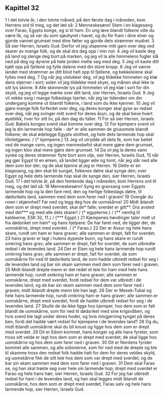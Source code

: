 ## Kapittel 32

1 I det tolvte år, i den tolvte måned, på den første dag i måneden, kom Herrens ord til meg, og det lød så:
2 Menneskesønn! Stem i en klagesang over Farao, Egypts konge, og si til ham: En ung løve blandt folkene ville du være lik, og så var du som sjøuhyret i havet, og du fór fram i dine elver og gjorde vannet grumset med dine føtter og gjorde dets strømmer mudret.
3 Så sier Herren, Israels Gud: Derfor vil jeg utspenne mitt garn over deg ved skarer av mange folk, og de skal dra deg opp i min not.
4 Jeg vil kaste deg på land og slenge deg bort på marken, og jeg vil la alle himmelens fugler slå ned på deg og dyrene på hele jorden mette seg med deg.
5 Jeg vil kaste ditt kjøtt opp på fjellene og fylle dalene med din store kropp.
6 Jeg vil vanne landet med strømmer av ditt blod helt opp til fjellene, og bekkeleiene skal fylles med deg.
7 Og når jeg utslukker deg, vil jeg tildekke himmelen og klæ dens stjerner i sort; solen vil jeg tildekke med skyer, og månen skal ikke la sitt lys skinne.
8 Alle skinnende lys på himmelen vil jeg klæ i sort for din skyld, og jeg vil legge mørke over ditt land, sier Herren, Israels Gud.
9 Jeg vil vekke sorg i mange folkeslags hjerter, når jeg lar tidenden om din undergang komme ut iblandt folkene, i land som du ikke kjenner.
10 Jeg vil gjøre mange folk forferdet over deg, og deres konger skal gyse av redsel over deg, når jeg svinger mitt sverd for deres åsyn, og de skal beve hvert øyeblikk, hver for sitt liv, på den dag du faller.
11 For så sier Herren, Israels Gud: Babels konges sverd skal komme over deg.
12 For kjempers sverd vil jeg la din larmende hop falle - de* er alle sammen de grusomste blandt folkene; de skal ødelegge Egypts stolthet, og hele dets larmende hop skal tilintetgjøres. / {* kjempene.}
13 Jeg vil utrydde alt dets fe, som har beitet ved de mange vann, og ingen menneskefot skal mere gjøre dem grumset, og ingen klov skal mere gjøre dem grumset.
14 Da vil jeg la deres vann synke og deres strømmer flyte bort som olje, sier Herren, Israels Gud,
15 når jeg gjør Egypt til en ørken, så landet ligger øde og tomt, når jeg slår ned alle dem som bor der; og de skal kjenne at jeg er Herren.
16 Dette er en klagesang, og den skal bli sunget, folkenes døtre skal synge den; over Egypt og hele dets larmende hop skal de synge den, sier Herren, Israels Gud.
17 I det tolvte år, på den femtende dag i måneden, kom Herrens ord til meg, og det lød så:
18 Menneskesønn! Syng en gravsang over Egypts larmende hop og la den fare ned, den og herlige folkeslags døtre, til dødsrikets land, sammen med dem som farer ned i graven!
19 Overgår du noen i skjønnhet? Far ned og legg deg hos de uomskårne!
20 Midt iblandt dem som er drept med sverdet, skal de* falle; sverdet er gitt**. Dra avsted med det*** og med alle dets skarer! / {* egypterne.} / {** nemlig til kaldeerne, ESK 32, 11.} / {*** Egypt.}
21 Kjempenes høvdinger taler midt ut fra dødsriket om ham* og hans hjelpere: De har faret ned, de ligger der, de uomskårne, drept med sverdet. / {* Farao.}
22 Der er Assur og hele hans skare, rundt om ham er hans graver; alle sammen er drept, falt for sverdet;
23 hans graver er lagt i hulens dypeste bunn, og hans skare er rundt omkring hans grav; alle sammen er drept, falt for sverdet, de som utbredte redsel i de levendes land.
24 Der er Elam og hele hans larmende hop rundt omkring hans grav; alle sammen er drept, falt for sverdet, de som uomskårne fór ned til dødsrikets land, de som hadde utbredt redsel for seg i de levendes land og bar sin skam sammen med dem som farer ned i graven.
25 Midt iblandt drepte menn er det redet et leie for ham med hele hans larmende hop, rundt omkring ham er hans graver; alle sammen er uomskårne, drept med sverdet, fordi redsel for dem var utbredt i de levendes land, og de bar sin skam sammen med dem som farer ned i graven; midt iblandt drepte menn ble han lagt.
26 Der er Mesek-Tubal og hele hans larmende hop, rundt omkring ham er hans graver; alle sammen er uomskårne, drept med sverdet, fordi de hadde utbredt redsel for seg i de levendes land.
27 Skulle de da ikke ligge hos kjemper, hos dem som er falt blandt de uomskårne, som fór ned til dødsriket med sine krigsvåben, og hvis sverd ble lagt under deres hoder, og hvis misgjerning tynget på deres ben, fordi det hadde vært redsel for kjempene i de levendes land?
28 Og du, midt iblandt uomskårne skal du bli knust og ligge hos dem som er drept med sverdet.
29 Dit er Edom kommet, hans konger og alle hans fyrster, som tross sitt velde er lagt hos dem som er drept med sverdet; de skal ligge hos uomskårne og hos dem som farer ned i graven.
30 Dit er Nordens fyrster kommet alle sammen, og alle sidonierne, som fór ned med de drepte og ble til skamme tross den redsel folk hadde hatt for dem for deres veldes skyld, og uomskårne fikk de sitt leie hos dem som var drept med sverdet, og de bar sin skam sammen med dem som farer ned i graven.
31 Dem skal Farao se, og han skal trøste seg over hele sin larmende hop; drept med sverdet er Farao og hele hans hær, sier Herren, Israels Gud.
32 For jeg har utbredt redsel for ham i de levendes land, og han skal legges midt iblandt de uomskårne, hos dem som er drept med sverdet, Farao selv og hele hans larmende hop, sier Herren, Israels Gud.
